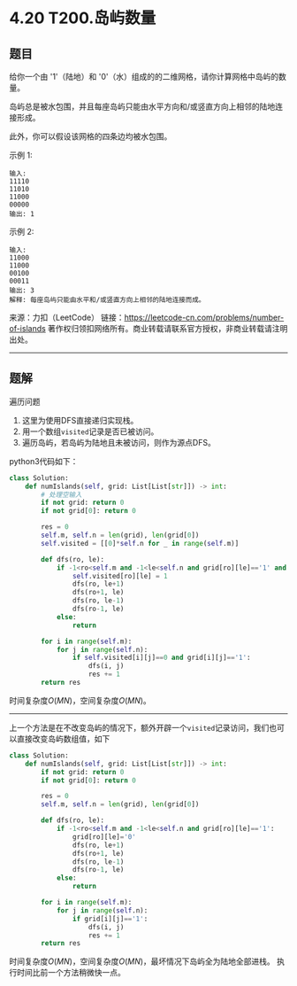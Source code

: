# 4.20 T200.岛屿数量

## 题目
给你一个由 '1'（陆地）和 '0'（水）组成的的二维网格，请你计算网格中岛屿的数量。

岛屿总是被水包围，并且每座岛屿只能由水平方向和/或竖直方向上相邻的陆地连接形成。

此外，你可以假设该网格的四条边均被水包围。

示例 1:
```
输入:
11110
11010
11000
00000
输出: 1
```
示例 2:
```
输入:
11000
11000
00100
00011
输出: 3
解释: 每座岛屿只能由水平和/或竖直方向上相邻的陆地连接而成。
```
来源：力扣（LeetCode）
链接：https://leetcode-cn.com/problems/number-of-islands
著作权归领扣网络所有。商业转载请联系官方授权，非商业转载请注明出处。

---

## 题解
遍历问题
1. 这里为使用DFS直接递归实现栈。
2. 用一个数组`visited`记录是否已被访问。
3. 遍历岛屿，若岛屿为陆地且未被访问，则作为源点DFS。

python3代码如下：
```python
class Solution:
    def numIslands(self, grid: List[List[str]]) -> int:
        # 处理空输入
        if not grid: return 0
        if not grid[0]: return 0

        res = 0
        self.m, self.n = len(grid), len(grid[0])
        self.visited = [[0]*self.n for _ in range(self.m)]

        def dfs(ro, le):
            if -1<ro<self.m and -1<le<self.n and grid[ro][le]=='1' and self.visited[ro][le]==0:
                self.visited[ro][le] = 1
                dfs(ro, le+1)
                dfs(ro+1, le)
                dfs(ro, le-1)
                dfs(ro-1, le)
            else:
                return 

        for i in range(self.m):
            for j in range(self.n):
                if self.visited[i][j]==0 and grid[i][j]=='1':
                    dfs(i, j)
                    res += 1
        return res
```
时间复杂度$O(MN)$，空间复杂度$O(MN)$。

---
上一个方法是在不改变岛屿的情况下，额外开辟一个`visited`记录访问，我们也可以直接改变岛屿数组值，如下

```python
class Solution:
    def numIslands(self, grid: List[List[str]]) -> int:
        if not grid: return 0
        if not grid[0]: return 0

        res = 0
        self.m, self.n = len(grid), len(grid[0])

        def dfs(ro, le):
            if -1<ro<self.m and -1<le<self.n and grid[ro][le]=='1':
                grid[ro][le]='0'
                dfs(ro, le+1)
                dfs(ro+1, le)
                dfs(ro, le-1)
                dfs(ro-1, le)
            else:
                return 

        for i in range(self.m):
            for j in range(self.n):
                if grid[i][j]=='1':
                    dfs(i, j)
                    res += 1
        return res
```
时间复杂度$O(MN)$，空间复杂度$O(MN)$，最坏情况下岛屿全为陆地全部进栈。
执行时间比前一个方法稍微快一点。

